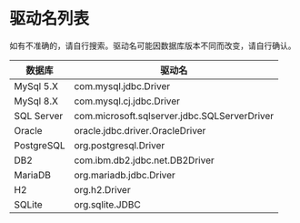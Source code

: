 # 驱动名列表

如有不准确的，请自行搜索。驱动名可能因数据库版本不同而改变，请自行确认。

| 数据库        | 驱动名                                          |
|------------|----------------------------------------------|
| MySql 5.X  | com.mysql.jdbc.Driver                        |
| MySql 8.X  | com.mysql.cj.jdbc.Driver                     |
| SQL Server | com.microsoft.sqlserver.jdbc.SQLServerDriver |
| Oracle     | oracle.jdbc.driver.OracleDriver              |
| PostgreSQL | org.postgresql.Driver                        |
| DB2        | com.ibm.db2.jdbc.net.DB2Driver               |
| MariaDB    | org.mariadb.jdbc.Driver                      |
| H2         | org.h2.Driver                                |
| SQLite     | org.sqlite.JDBC                              |